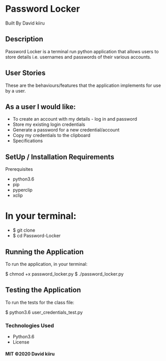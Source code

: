 # Password Locker
Built By David kiiru
## Description
Password Locker is a terminal run python application that allows users to store details i.e. usernames and passwords of their various accounts.

## User Stories
These are the behaviours/features that the application implements for use by a user.

## As a user I would like:

* To create an account with my details - log in and password
* Store my existing login credentials
* Generate a password for a new credential/account
* Copy my credentials to the clipboard
* Specifications

## SetUp / Installation Requirements
Prerequisites
* python3.6
* pip
* pyperclip
* xclip

# In your terminal:

  * $ git clone 
  * $ cd Password-Locker
## Running the Application
To run the application, in your terminal:

  $ chmod +x password_locker.py
  $ ./password_locker.py
## Testing the Application
To run the tests for the class file:

  $ python3.6 user_credentials_test.py
### Technologies Used
* Python3.6
* License
#### MIT ©2020 David kiiru
